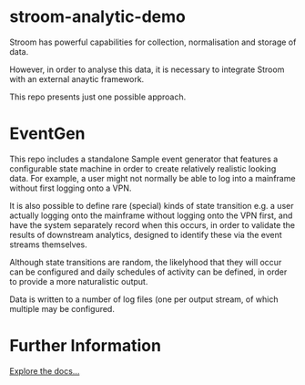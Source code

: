 # stroom-analytic-demo
Stroom has powerful capabilities for collection, 
normalisation and storage of data.

However, in order to analyse this data, it is necessary to
integrate Stroom with an external anaytic framework.

This repo presents just one possible approach.

# EventGen
This repo includes a standalone Sample event generator that features a configurable state machine in order to create relatively
realistic looking data.  For example, a user might not normally be able to log into a mainframe without first logging onto a VPN.

It is also possible to define rare (special) kinds of state transition e.g. a user actually logging
onto the mainframe without logging onto the VPN first, and have the system separately record when
this occurs, in order to validate the results of downstream analytics, designed to identify these
via the event streams themselves.

Although state transitions are random, the likelyhood that they will occur can be configured and
daily schedules of activity can be defined, in order to provide a more naturalistic output.

Data is written to a number of log files (one per output stream, of which multiple may be configured.

# Further Information
[Explore the docs...](docs/Demonstrator.md)
